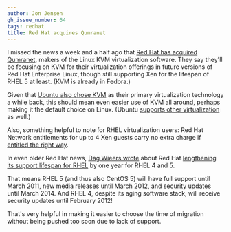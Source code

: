 ```yaml
---
author: Jon Jensen
gh_issue_number: 64
tags: redhat
title: Red Hat acquires Qumranet
---
```




I missed the news a week and a half ago that [Red Hat has acquired Qumranet](http://www.redhat.com/promo/qumranet/), makers of the Linux KVM virtualization software. They say they'll be focusing on KVM for their virtualization offerings in future versions of Red Hat Enterprise Linux, though still supporting Xen for the lifespan of RHEL 5 at least. (KVM is already in Fedora.)

Given that [Ubuntu also chose KVM](http://news.cnet.com/8301-13580_3-9867657-39.html?tag=nefd.top) as their primary virtualization technology a while back, this should mean even easier use of KVM all around, perhaps making it the default choice on Linux. (Ubuntu [supports other virtualization](http://www.ubuntu.com/products/whatisubuntu/serveredition/technologies/virtualization) as well.)

Also, something helpful to note for RHEL virtualization users: Red Hat Network entitlements for up to 4 Xen guests carry no extra charge if [entitled the right way](http://www.redhatmagazine.com/2008/09/11/tips-and-tricks-registering-xen-guests-with-rhn/).

In even older Red Hat news, [Dag Wieers wrote](http://dag.wieers.com/blog/rhel-backported-one-additional-year) about Red Hat [lengthening its support lifespan for RHEL](https://www.redhat.com/security/updates/errata/) by one year for RHEL 4 and 5.

That means RHEL 5 (and thus also CentOS 5) will have full support until March 2011, new media releases until March 2012, and security updates until March 2014. And RHEL 4, despite its aging software stack, will receive security updates until February 2012!

That's very helpful in making it easier to choose the time of migration without being pushed too soon due to lack of support.


